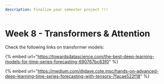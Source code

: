 ```yaml
---
description: Finalize your semester project !!!
---
```


# Week 8 - Transformers & Attention

Check the following links on transformer models:

{% embed url="https://towardsdatascience.com/the-best-deep-learning-models-for-time-series-forecasting-690767bc63f0" %}

{% embed url="https://medium.com/@dave.cote.msc/hands-on-advanced-deep-learning-time-series-forecasting-with-tensors-7facae522f18" %}
